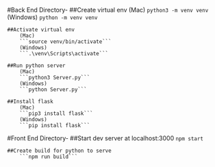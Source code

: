 #Back End Directory-
    ##Create virtual env
        (Mac)
        ```python3 -m venv venv```
        (Windows)
        ```python -m venv venv```

    ##Activate virtual env
        (Mac)
        ```source venv/bin/activate```
        (Windows)
        ```.\venv\Scripts\activate```
    
    ##Run python server
        (Mac)
        ```python3 Server.py```
        (Windows)
        ```python Server.py```

    ##Install flask
        (Mac)
        ```pip3 install flask```
        (Windows)
        ```pip install flask```

#Front End Directory-
    ##Start dev server at localhost:3000
        ```npm start```
    
    ##Create build for python to serve
        ```npm run build```
